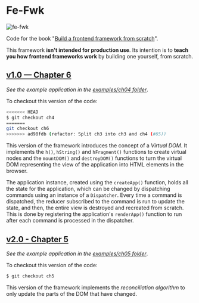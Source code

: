 # Fe-Fwk

![fe-fwk](https://img.shields.io/badge/fe--fwk-book-blueviolet)

Code for the book "[Build a frontend framework from scratch](http://mng.bz/aM2o)".

This framework **isn't intended for production use**.
Its intention is to **teach you how frontend frameworks work** by building one yourself, from scratch.

## [v1.0 — Chapter 6](https://github.com/angelsolaorbaiceta/fe-fwk-book/tree/ch6/packages/runtime)

_See the example application in the [examples/ch04 folder](https://github.com/angelsolaorbaiceta/fe-fwk-book/tree/main/examples/ch04)_.

To checkout this version of the code:

```bash
<<<<<<< HEAD
$ git checkout ch4
=======
git checkout ch6
>>>>>>> ad98fdb (refactor: Split ch3 into ch3 and ch4 (#65))
```

This version of the framework introduces the concept of a _Virtual DOM_.
It implements the `h()`, `hString()` and `hFragment()` functions to create virtual nodes and the `mountDOM()` and `destroyDOM()` functions to turn the virtual DOM representing the view of the application into HTML elements in the browser.

The application instance, created using the `createApp()` function, holds all the state for the application, which can be changed by dispatching commands using an instance of a `Dispatcher`.
Every time a command is dispatched, the reducer subscribed to the command is run to update the state, and then, the entire view is destroyed and recreated from scratch.
This is done by registering the application's `renderApp()` function to run after each command is processed in the dispatcher.

## [v2.0 - Chapter 5](https://github.com/angelsolaorbaiceta/fe-fwk-book/tree/ch5/packages/runtime)

_See the example application in the [examples/ch05 folder](https://github.com/angelsolaorbaiceta/fe-fwk-book/tree/main/examples/ch05)_.

To checkout this version of the code:

```bash
$ git checkout ch5
```

This version of the framework implements the _reconciliation algorithm_ to only update the parts of the DOM that have changed.
